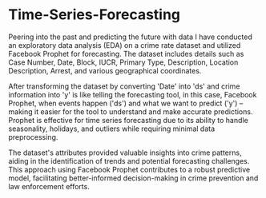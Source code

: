 # Time-Series-Forecasting
Peering into the past and predicting the future with data
I have conducted an exploratory data analysis (EDA) on a crime rate dataset and utilized Facebook Prophet for forecasting. The dataset includes details such as Case Number, Date, Block, IUCR, Primary Type, Description, Location Description, Arrest, and various geographical coordinates.

After transforming the dataset by converting 'Date' into 'ds' and crime information into 'y' is like telling the forecasting tool, in this case, Facebook Prophet, when events happen ('ds') and what we want to predict ('y') – making it easier for the tool to understand and make accurate predictions. Prophet is effective for time series forecasting due to its ability to handle seasonality, holidays, and outliers while requiring minimal data preprocessing.

The dataset's attributes provided valuable insights into crime patterns, aiding in the identification of trends and potential forecasting challenges. This approach using Facebook Prophet contributes to a robust predictive model, facilitating better-informed decision-making in crime prevention and law enforcement efforts.
